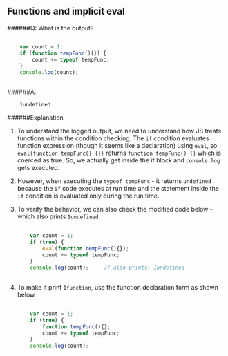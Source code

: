 ## Functions and implicit eval

######Q: What is the output?

```js

	var count = 1;
	if (function tempFunc(){}) {
		count += typeof tempFunc;
	}
	console.log(count);
￼	
```

######A: 

```		
	1undefined

```

######Explanation

1. To understand the logged output, we need to understand how JS treats functions within the condition checking. The `if` condition evaluates function expression (though it seems like a declaration) using `eval`, so `eval(function tempFunc() {})` returns `function tempFunc() {}` which is coerced as true. So, we actually get inside the if block and `console.log` gets executed.
2. However, when executing the `typeof tempFunc` - it returns `undefined` because the `if` code executes at run time and the statement inside the `if` condition is evaluated only during the run time.
3. To verify the behavior, we can also check the modified code below - which also prints `1undefined`.

	```js
		
		var count = 1;
		if (true) {
    		eval(function tempFunc(){});
    		count += typeof tempFunc;
    	}
		console.log(count);		// also prints: 1undefined
		
	```
4. To make it print `1function`, use the function declaration form as shown below.


	```js
		
		var count = 1;
		if (true) {
    		function tempFunc(){};
    		count += typeof tempFunc;
    	}
		console.log(count);
		
	```
